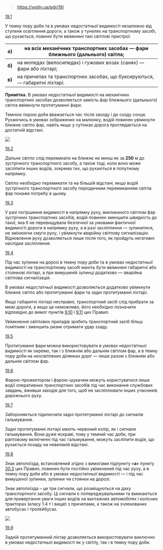 > https://vodiy.ua/pdr/19/

[19.1](https://vodiy.ua/pdr/19/#191 "постійне посилання")

У темну пору доби та в умовах недостатньої видимості незалежно від ступеня освітлення дороги, а також у тунелях на транспортному засобі, що рухається, повинні бути ввімкнені такі світлові пристрої:

| **a)** | на всіх механічних транспортних засобах — фари ближнього (дальнього) світла; |
| --- | --- |
| **б)** | на мопедах (велосипедах) і гужових возах (санях) — фари або ліхтарі; |
| **в)** | на причепах та транспортних засобах, що буксируються, — габаритні ліхтарі. |

**Примітка.** В умовах недостатньої видимості на механічних транспортних засобах дозволяється замість фар ближнього (дальнього) світла ввімкнути протитуманні фари.

Темною порою доби вважається час після заходу і до сходу сонця. Рухаючись в умовах зображених на малюнку, водій повинен увімкнути ближнє світло фар, навіть якщо у сутінках дорога проглядається на достатній відстані.

![](Автошкола/ПДР/Картинки/1100_.jpg)

[19.2](https://vodiy.ua/pdr/19/#192 "постійне посилання")

Дальнє світло слід перемикати на ближнє не менш як за **250** м до зустрічного транспортного засобу, а також тоді, коли воно може засліпити інших водіїв, зокрема тих, що рухаються в попутному напрямку.

Світло необхідно перемикати та на більшій відстані, якщо водій зустрічного транспортного засобу періодичним перемиканням світла фар покаже потребу в цьому.

[19.3](https://vodiy.ua/pdr/19/#193 "постійне посилання")

У разі погіршення видимості в напрямку руху, викликаного світлом фар зустрічних транспортних засобів, водій повинен зменшити швидкість до такої, яка б не перевищувала безпечної за умовами фактичної видимості дороги в напрямку руху, а в разі засліплення — зупинитися, не змінюючи смуги руху, і увімкнути аварійну світлову сигналізацію. Відновлення руху дозволяється лише після того, як пройдуть негативні наслідки засліплення.

[19.4](https://vodiy.ua/pdr/19/#194 "постійне посилання")

Під час зупинки на дорозі в темну пору доби та в умовах недостатньої видимості на транспортному засобі мають бути ввімкнені габаритні або стоянкові ліхтарі, а при вимушеній зупинці додатково — аварійна світлова сигналізація.

В умовах недостатньої видимості дозволяється додатково увімкнути ближнє світло або протитуманні фари та задні протитуманні ліхтарі.

Якщо габаритні ліхтарі несправні, транспортний засіб слід прибрати за межі дороги, а якщо це неможливо, його необхідно позначити відповідно до вимог пунктів [9.10](https://vodiy.ua/pdr/9/#910) і [9.11](https://vodiy.ua/pdr/9/#911) цих Правил.

Увімкнення світлових приладів зробить транспортний засіб більш помітним і зменшить ризик отримати удар ззаду.

[19.5](https://vodiy.ua/pdr/19/#195 "постійне посилання")

Протитуманні фари можна використовувати в умовах недостатньої видимості як окремо, так і з ближнім або дальнім світлом фар, а в темну пору доби на неосвітлених ділянках доріг — лише разом з ближнім або дальнім світлом фар.

[19.6](https://vodiy.ua/pdr/19/#196 "постійне посилання")

Фарою-прожектором і фарою-шукачем можуть користуватися лише водії оперативних транспортних засобів під час виконання службових завдань, вживши заходів для того, щоб не засліплювати інших учасників дорожнього руху.

[19.7](https://vodiy.ua/pdr/19/#197 "постійне посилання")

Забороняється підключати задні протитуманні ліхтарі до сигналів гальмування.

Задні протитуманні ліхтарі мають червоний колір, як і сигнали гальмування. Вони дуже яскраві, тому у темний час доби, при раптовому включенні під час гальмування, можуть засліпити водія, що рухається позаду на невеликій відстані.

[19.8](https://vodiy.ua/pdr/19/#198 "постійне посилання")

Знак автопоїзда, встановлений згідно з вимогами підпункту «**а**» пункту [30.3](https://vodiy.ua/pdr/30/#303) цих Правил, повинен бути постійно увімкнений під час руху, а в темну пору доби або в умовах недостатньої видимості — і під час вимушеної зупинки, зупинки чи стоянки на дорозі.

Знак автопоїзда – це три сигнали, що розміщуються на даху транспортного засобу. Ці сигнали є попереджувальними та вмикаються для привертання уваги інших водіїв на вантажних автомобілях і колісних тракторах (класу 1.4 т і вище) з причепами, а також на зчленованих автобусах і тролейбусах.

![](Автошкола/ПДР/Картинки/882_.jpg)

[19.9](https://vodiy.ua/pdr/19/#199 "постійне посилання")

Задній протитуманний ліхтар дозволяється використовувати виключно в умовах недостатньої видимості як у світлу, так і в темну пору доби.